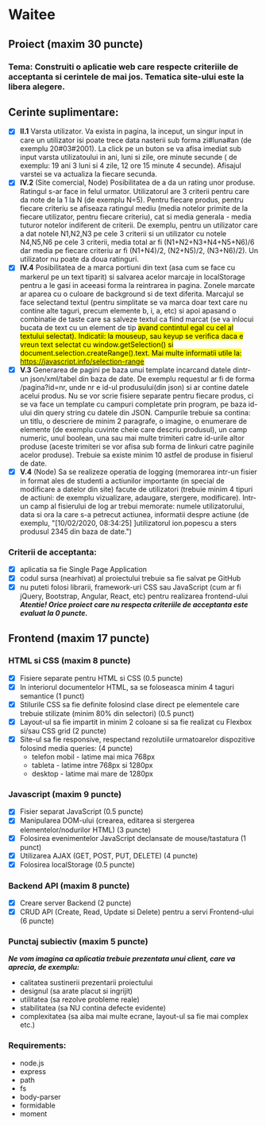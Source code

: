 # Waitee

## Proiect (maxim 30 puncte)
### Tema: Construiti o aplicatie web care respecte criteriile de acceptanta si cerintele de mai jos. Tematica site-ului este la libera alegere.

## Cerinte suplimentare:
  - [x] **II.1** Varsta utilizator. Va exista in pagina, la inceput, un singur input in care un utilizator isi poate trece data nasterii sub forma zi#luna#an (de exemplu 20#03#2001). La click pe un buton se va afisa imediat sub input varsta utilizatoului in ani, luni si zile, ore minute secunde ( de exemplu: 19 ani 3 luni si 4 zile, 12 ore 15 minute 4 secunde).  Afisajul varstei se va actualiza la fiecare secunda.
  - [x] **IV.2** (Site comercial, Node) Posibilitatea de a da un rating unor produse. Ratingul s-ar face in felul urmator. Utilizatorul are 3 criterii pentru care da note de la 1 la N (de exemplu N=5). Pentru fiecare produs, pentru fiecare criteriu se afiseaza ratingul mediu (media notelor primite de la fiecare utilizator, pentru fiecare criteriu), cat si media generala - media tuturor notelor indiferent de criterii. De exemplu, pentru un utilizator care a dat notele N1,N2,N3 pe cele 3 criterii si un utilizator cu notele N4,N5,N6 pe cele 3 criterii, media total ar fi (N1+N2+N3+N4+N5+N6)/6 dar media pe fiecare criteriu ar fi (N1+N4)/2, (N2+N5)/2, (N3+N6)/2). Un utilizator nu poate da doua ratinguri.
  - [x] **IV.4** Posibilitatea de a marca portiuni din text (asa cum se face cu markerul pe un text tiparit) si salvarea acelor marcaje in localStorage pentru a le gasi in aceeasi forma la reintrarea in pagina. Zonele marcate ar aparea cu o culoare de background si de text diferita. Marcajul se face selectand textul (pentru simplitate se va marca doar text care nu contine alte taguri, precum elemente b, i, a, etc) si apoi apasand o combinatie de taste care sa salveze textul ca fiind marcat (se va inlocui bucata de text cu un element de tip <mark> avand contintul egal cu cel al textului selectat). Indicatii: la mouseup, sau keyup se verifica daca e vreun text selectat cu window.getSelection() si document.selection.createRange().text. Mai multe informatii utile la: https://javascript.info/selection-range
  - [x] **V.3**  Generarea de pagini pe baza unui template incarcand datele dintr-un json/xml/tabel din baza de date. De exemplu requestul ar fi de forma /pagina?id=nr, unde nr e id-ul produsului(din json) si ar contine datele acelui produs. Nu se vor scrie fisiere separate pentru fiecare produs, ci se va face un template cu campuri completate prin program, pe baza id-ului din query string cu datele din JSON. Campurile trebuie sa contina: un titlu, o descriere de minim 2 paragrafe, o imagine, o enumerare de elemente (de exemplu cuvinte cheie care descriu produsul), un camp numeric, unul boolean, una sau mai multe trimiteri catre id-urile altor produse (aceste trimiteri se vor afisa sub forma de linkuri catre paginile acelor produse). Trebuie sa existe minim 10 astfel de produse in fisierul de date.
  - [x] **V.4** (Node) Sa se realizeze operatia de logging (memorarea intr-un fisier in format ales de studenti a actiunilor importante (in special de modificare a datelor din site) facute de utilizatori (trebuie minim 4 tipuri de actiuni: de exemplu vizualizare, adaugare, stergere, modificare). Intr-un camp al fisierului de log ar trebui memorate: numele utilizatorului, data si ora la care s-a petrecut actiunea, informatii despre actiune (de exemplu, "[10/02/2020, 08:34:25] ]utilizatorul ion.popescu a sters produsul 2345 din baza de date.")

### Criterii de acceptanta:

- [x] aplicatia sa fie Single Page Application
- [x] codul sursa (nearhivat) al proiectului trebuie sa fie salvat pe GitHub
- [x] nu puteti folosi librarii, framework-uri CSS sau JavaScript (cum ar fi jQuery, Bootstrap, Angular, React, etc) pentru realizarea frontend-ului
***Atentie! Orice proiect care nu respecta criteriile de acceptanta este evaluat la 0 puncte.***

## Frontend (maxim 17 puncte)
### HTML si CSS (maxim 8 puncte)
- [x] Fisiere separate pentru HTML si CSS (0.5 puncte)
- [x] In interiorul documentelor HTML, sa se foloseasca minim 4 taguri semantice (1 punct)
- [x] Stilurile CSS sa fie definite folosind clase direct pe elementele care trebuie stilizate (minim 80% din selectori) (0.5 punct)
- [x] Layout-ul sa fie impartit in minim 2 coloane si sa fie realizat cu Flexbox si/sau CSS grid (2 puncte)
- [x] Site-ul sa fie responsive, respectand rezolutiile urmatoarelor dispozitive folosind media queries: (4 puncte)
  - telefon mobil - latime mai mica 768px
  - tableta - latime intre 768px si 1280px
  - desktop - latime mai mare de 1280px
### Javascript (maxim 9 puncte)
- [x] Fisier separat JavaScript (0.5 puncte)
- [x] Manipularea DOM-ului (crearea, editarea si stergerea elementelor/nodurilor HTML) (3 puncte)
- [x] Folosirea evenimentelor JavaScript declansate de mouse/tastatura (1 punct)
- [x] Utilizarea AJAX (GET, POST, PUT, DELETE) (4 puncte)
- [x] Folosirea localStorage (0.5 puncte)
### Backend API (maxim 8 puncte)
- [x] Creare server Backend (2 puncte)
- [x] CRUD API (Create, Read, Update si Delete) pentru a servi Frontend-ului (6 puncte)

### Punctaj subiectiv (maxim 5 puncte)
***Ne vom imagina ca aplicatia trebuie prezentata unui client, care va aprecia, de exemplu:***

- calitatea sustinerii prezentarii proiectului
- designul (sa arate placut si ingrijit)
- utilitatea (sa rezolve probleme reale)
- stabilitatea (sa NU contina defecte evidente)
- complexitatea (sa aiba mai multe ecrane, layout-ul sa fie mai complex etc.)

### Requirements:
 - node.js
 - express
 - path
 - fs
 - body-parser
 - formidable
 - moment
